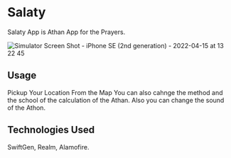 # Salaty
Salaty App is Athan App for the Prayers.

![Simulator Screen Shot - iPhone SE (2nd generation) - 2022-04-15 at 13 22 45](https://user-images.githubusercontent.com/29343159/163613667-65ba7042-9e21-4578-9ce3-5d32aecf6471.png)


## Usage
Pickup Your Location From the Map
You can also cahnge the method and the school of the calculation of the Athan.
Also you can change the sound of the Athon.

## Technologies Used
SwiftGen, Realm, Alamofire.
